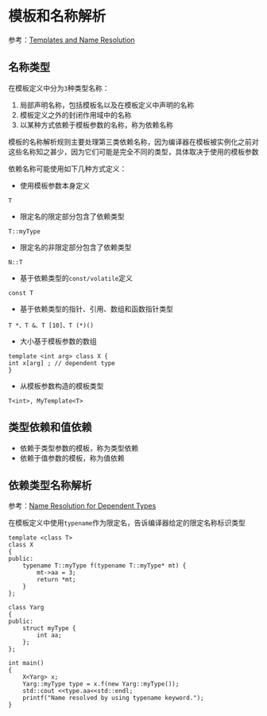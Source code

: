 
# 模板和名称解析

参考：[Templates and Name Resolution](https://docs.microsoft.com/en-us/cpp/cpp/templates-and-name-resolution?view=vs-2019)

## 名称类型

在模板定义中分为`3`种类型名称：

1. 局部声明名称，包括模板名以及在模板定义中声明的名称
2. 模板定义之外的封闭作用域中的名称
3. 以某种方式依赖于模板参数的名称，称为依赖名称

模板的名称解析规则主要处理第三类依赖名称，因为编译器在模板被实例化之前对这些名称知之甚少，因为它们可能是完全不同的类型，具体取决于使用的模板参数

依赖名称可能使用如下几种方式定义：

* 使用模板参数本身定义

```
T
```

* 限定名的限定部分包含了依赖类型

```
T::myType
```

* 限定名的非限定部分包含了依赖类型

```
N::T
```

* 基于依赖类型的`const/volatile`定义

```
const T
```

* 基于依赖类型的指针、引用、数组和函数指针类型

```
T *、T &、T [10]、T (*)()
```

* 大小基于模板参数的数组

```
template <int arg> class X {
int x[arg] ; // dependent type
}
```

* 从模板参数构造的模板类型

```
T<int>, MyTemplate<T>
```

## 类型依赖和值依赖

* 依赖于类型参数的模板，称为类型依赖
* 依赖于值参数的模板，称为值依赖

## 依赖类型名称解析

参考：[Name Resolution for Dependent Types](https://docs.microsoft.com/en-us/cpp/cpp/name-resolution-for-dependent-types?view=vs-2019)

在模板定义中使用`typename`作为限定名，告诉编译器给定的限定名称标识类型

```
template <class T>
class X
{
public:
    typename T::myType f(typename T::myType* mt) {
        mt->aa = 3;
        return *mt;
    }
};

class Yarg
{
public:
    struct myType {
        int aa;
    };
};

int main()
{
    X<Yarg> x;
    Yarg::myType type = x.f(new Yarg::myType());
    std::cout <<type.aa<<std::endl;
    printf("Name resolved by using typename keyword.");
}
```